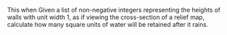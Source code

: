 This when Given a list of non-negative integers representing the heights of walls with unit width 1, as if viewing the cross-section of a relief map, calculate how many square units of water will be retained after it rains.
